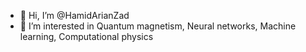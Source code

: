 - 👋 Hi, I’m @HamidArianZad
- 👀 I’m interested in Quantum magnetism, Neural networks, Machine learning, Computational physics

<!---
HamidArianZad/HamidArianZad is a ✨ special ✨ repository because its `README.md` (this file) appears on your GitHub profile.
You can click the Preview link to take a look at your changes.
--->
